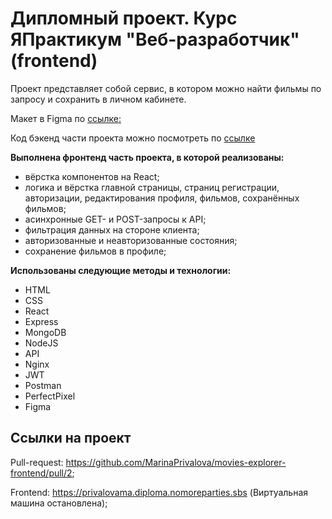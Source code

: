#  Дипломный проект. Курс ЯПрактикум "Веб-разработчик" (frontend)

Проект представляет собой сервис, в котором можно найти фильмы по запросу и сохранить в личном кабинете.

Макет в Figma по [ссылке:](https://disk.yandex.ru/d/K2v01jWXafuwDA)

Код бэкенд части проекта можно посмотреть по [ссылке](https://github.com/MarinaPrivalova/movies-explorer-api)

**Выполнена фронтенд часть проекта, в которой реализованы:** 
* вёрстка компонентов на React;
* логика и вёрстка главной страницы, страниц регистрации, авторизации, редактирования профиля, фильмов, сохранённых фильмов;
* асинхронные GET- и POST-запросы к API;
* фильтрация данных на стороне клиента;
* авторизованные и неавторизованные состояния;
* сохранение фильмов в профиле;

**Использованы следующие методы и технологии:**
  * HTML
  * CSS
  * React
  * Express
  * MongoDB
  * NodeJS
  * API
  * Nginx
  * JWT
  * Postman
  * PerfectPixel
  * Figma

## Ссылки на проект

Pull-request: https://github.com/MarinaPrivalova/movies-explorer-frontend/pull/2;

Frontend: https://privalovama.diploma.nomoreparties.sbs (Виртуальная машина остановлена);
